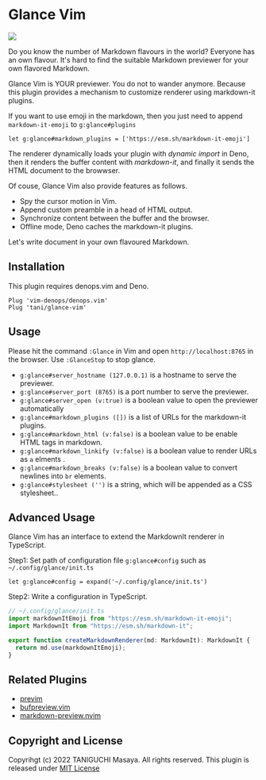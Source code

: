 # Glance Vim

![](https://user-images.githubusercontent.com/5019902/152632510-6c2081f1-213f-4123-9739-bd1fd6e2c765.png)

Do you know the number of Markdown flavours in the world? Everyone has an own flavour. It's hard to find the suitable
Markdown previewer for your own flavored Markdown.

Glance Vim is YOUR previewer. You do not to wander anymore. Because this plugin provides a mechanism to customize
renderer using markdown-it plugins.

If you want to use emoji in the markdown, then you just need to append `markdown-it-emoji` to `g:glance#plugins`

```vim
let g:glance#markdown_plugins = ['https://esm.sh/markdown-it-emoji']
```

The renderer dynamically loads your plugin with _dynamic import_ in Deno, then it renders the buffer content with
_markdown-it_, and finally it sends the HTML document to the browwser.

Of couse, Glance Vim also provide features as follows.

- Spy the cursor motion in Vim.
- Append custom preamble in a head of HTML output.
- Synchronize content between the buffer and the browser.
- Offline mode, Deno caches the markdown-it plugins.

Let's write document in your own flavoured Markdown.

## Installation

This plugin requires denops.vim and Deno.

```vim
Plug 'vim-denops/denops.vim'
Plug 'tani/glance-vim'
```

## Usage

Please hit the command `:Glance` in Vim and open `http://localhost:8765` in the browser.
Use `:GlanceStop` to stop glance.

- `g:glance#server_hostname (127.0.0.1)` is a hostname to serve the previewer.
- `g:glance#server_port (8765)` is a port number to serve the previewer.
- `g:glance#server_open (v:true)` is a boolean value to open the previewer automatically
- `g:glance#markdown_plugins ([])` is a list of URLs for the markdown-it plugins.
- `g:glance#markdown_html (v:false)` is a boolean value to be enable HTML tags in markdown.
- `g:glance#markdown_linkify (v:false)` is a boolean value to render URLs as `a` elments .
- `g:glance#markdown_breaks (v:false)` is a boolean value to convert newlines into `br` elements.
- `g:glance#stylesheet ('')` is a string, which will be appended as a CSS stylesheet..

## Advanced Usage

Glance Vim has an interface to extend the MarkdownIt renderer in TypeScript.

Step1: Set path of configuration file `g:glance#config` such as `~/.config/glance/init.ts`

```vim
let g:glance#config = expand('~/.config/glance/init.ts')
```

Step2: Write a configuration in TypeScript.

```typescript
// ~/.config/glance/init.ts
import markdownItEmoji from "https://esm.sh/markdown-it-emoji";
import MarkdownIt from "https://esm.sh/markdown-it";

export function createMarkdownRenderer(md: MarkdownIt): MarkdownIt {
  return md.use(markdownItEmoji);
}
```

## Related Plugins

- [previm](https://github.com/previm/previm)
- [bufpreview.vim](https://github.com/kat0h/bufpreview.vim)
- [markdown-preview.nvim](https://github.com/iamcco/markdown-preview.nvim)

## Copyright and License

Copyrihgt (c) 2022 TANIGUCHI Masaya. All rights reserved. This plugin is released under
[MIT License](http://git.io/mit-license)
